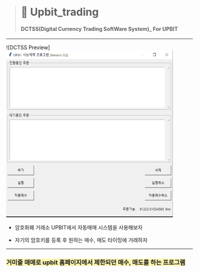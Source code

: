 ># 🎁 Upbit_trading
>#### DCTSS(Digital Currency Trading SoftWare System)_ For UPBIT
---

![DCTSS Preview]<img src="./ReadmeImg.png" width ="450" height ="450">


+ 암호화폐 거래소 UPBIT에서 자동매매 시스템을 사용해보자

+ 자기의 암호키를 등록 후 원하는 매수, 매도 타이밍에 거래하자

---

### <span style='background-color: #fff5b1'> **거미줄 매매로 upbit 홈페이지에서 제한되던 매수, 매도를 하는 프로그램** </span>
